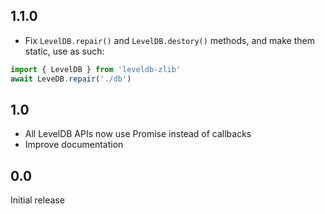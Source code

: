 ## 1.1.0
* Fix `LevelDB.repair()` and `LevelDB.destory()` methods, and make them static, use as such:
```js
import { LevelDB } from 'leveldb-zlib'
await LeveDB.repair('./db')
```

## 1.0
* All LevelDB APIs now use Promise instead of callbacks
* Improve documentation

## 0.0

Initial release